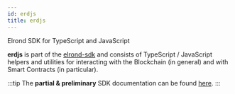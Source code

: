 ```yaml
---
id: erdjs
title: erdjs
---
```


Elrond SDK for TypeScript and JavaScript

**erdjs** is part of the [elrond-sdk](https://github.com/ElrondNetwork/elrond-sdk) and consists of TypeScript / JavaScript helpers and utilities for interacting with the Blockchain (in general) and with Smart Contracts (in particular).

:::tip
The **partial & preliminary** SDK documentation can be found [here](https://elrondnetwork.github.io/elrond-sdk-docs/erdjs/latest/).
:::
